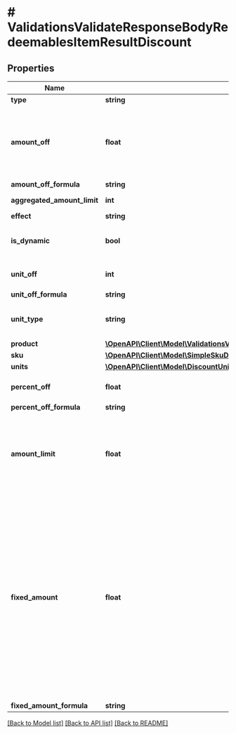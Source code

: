 # # ValidationsValidateResponseBodyRedeemablesItemResultDiscount

## Properties

Name | Type | Description | Notes
------------ | ------------- | ------------- | -------------
**type** | **string** |  |
**amount_off** | **float** | Amount taken off the subtotal of a price. Value is multiplied by 100 to precisely represent 2 decimal places. For example, a $10 discount is written as 1000. | [optional]
**amount_off_formula** | **string** |  | [optional]
**aggregated_amount_limit** | **int** | Maximum discount amount per order. | [optional]
**effect** | **string** |  | [optional]
**is_dynamic** | **bool** | Flag indicating whether the discount was calculated using a formula. | [optional]
**unit_off** | **int** | Number of units to be granted a full value discount. | [optional]
**unit_off_formula** | **string** |  | [optional]
**unit_type** | **string** | The product deemed as free, chosen from product inventory (e.g. time, items). | [optional]
**product** | [**\OpenAPI\Client\Model\ValidationsValidateResponseBodyRedeemablesItemResultDiscountProduct**](ValidationsValidateResponseBodyRedeemablesItemResultDiscountProduct.md) |  | [optional]
**sku** | [**\OpenAPI\Client\Model\SimpleSkuDiscountUnit**](SimpleSkuDiscountUnit.md) |  | [optional]
**units** | [**\OpenAPI\Client\Model\DiscountUnitMultipleOneUnit[]**](DiscountUnitMultipleOneUnit.md) |  | [optional]
**percent_off** | **float** | The percent discount that the customer will receive. | [optional]
**percent_off_formula** | **string** |  | [optional]
**amount_limit** | **float** | Upper limit allowed to be applied as a discount. Value is multiplied by 100 to precisely represent 2 decimal places. For example, a $6 maximum discount is written as 600. | [optional]
**fixed_amount** | **float** | Sets a fixed value for an order total or the item price. The value is multiplied by 100 to precisely represent 2 decimal places. For example, a $10 discount is written as 1000. If the fixed amount is calculated by the formula, i.e. the &#x60;fixed_amount_formula&#x60; parameter is present in the fixed amount definition, this value becomes the **fallback value**. As a result, if the formula cannot be calculated due to missing metadata, for example, this value will be used as the fixed value. | [optional]
**fixed_amount_formula** | **string** |  | [optional]

[[Back to Model list]](../../README.md#models) [[Back to API list]](../../README.md#endpoints) [[Back to README]](../../README.md)
